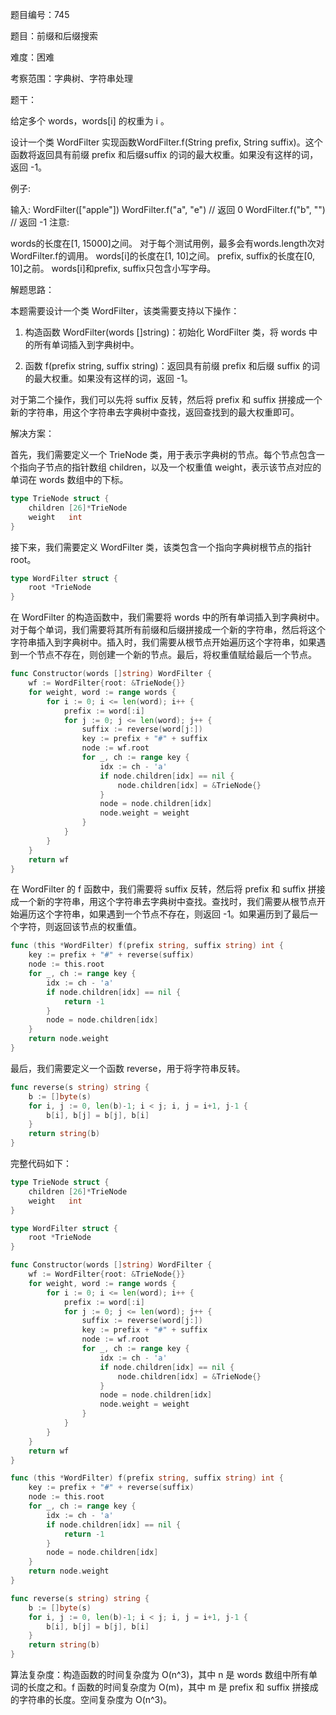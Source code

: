 题目编号：745

题目：前缀和后缀搜索

难度：困难

考察范围：字典树、字符串处理

题干：

给定多个 words，words[i] 的权重为 i 。

设计一个类 WordFilter 实现函数WordFilter.f(String prefix, String suffix)。这个函数将返回具有前缀 prefix 和后缀suffix 的词的最大权重。如果没有这样的词，返回 -1。

例子:

输入:
WordFilter(["apple"])
WordFilter.f("a", "e") // 返回 0
WordFilter.f("b", "") // 返回 -1
注意:

words的长度在[1, 15000]之间。
对于每个测试用例，最多会有words.length次对WordFilter.f的调用。
words[i]的长度在[1, 10]之间。
prefix, suffix的长度在[0, 10]之前。
words[i]和prefix, suffix只包含小写字母。

解题思路：

本题需要设计一个类 WordFilter，该类需要支持以下操作：

1. 构造函数 WordFilter(words []string)：初始化 WordFilter 类，将 words 中的所有单词插入到字典树中。

2. 函数 f(prefix string, suffix string)：返回具有前缀 prefix 和后缀 suffix 的词的最大权重。如果没有这样的词，返回 -1。

对于第二个操作，我们可以先将 suffix 反转，然后将 prefix 和 suffix 拼接成一个新的字符串，用这个字符串去字典树中查找，返回查找到的最大权重即可。

解决方案：

首先，我们需要定义一个 TrieNode 类，用于表示字典树的节点。每个节点包含一个指向子节点的指针数组 children，以及一个权重值 weight，表示该节点对应的单词在 words 数组中的下标。

```go
type TrieNode struct {
    children [26]*TrieNode
    weight   int
}
```

接下来，我们需要定义 WordFilter 类，该类包含一个指向字典树根节点的指针 root。

```go
type WordFilter struct {
    root *TrieNode
}
```

在 WordFilter 的构造函数中，我们需要将 words 中的所有单词插入到字典树中。对于每个单词，我们需要将其所有前缀和后缀拼接成一个新的字符串，然后将这个字符串插入到字典树中。插入时，我们需要从根节点开始遍历这个字符串，如果遇到一个节点不存在，则创建一个新的节点。最后，将权重值赋给最后一个节点。

```go
func Constructor(words []string) WordFilter {
    wf := WordFilter{root: &TrieNode{}}
    for weight, word := range words {
        for i := 0; i <= len(word); i++ {
            prefix := word[:i]
            for j := 0; j <= len(word); j++ {
                suffix := reverse(word[j:])
                key := prefix + "#" + suffix
                node := wf.root
                for _, ch := range key {
                    idx := ch - 'a'
                    if node.children[idx] == nil {
                        node.children[idx] = &TrieNode{}
                    }
                    node = node.children[idx]
                    node.weight = weight
                }
            }
        }
    }
    return wf
}
```

在 WordFilter 的 f 函数中，我们需要将 suffix 反转，然后将 prefix 和 suffix 拼接成一个新的字符串，用这个字符串去字典树中查找。查找时，我们需要从根节点开始遍历这个字符串，如果遇到一个节点不存在，则返回 -1。如果遍历到了最后一个字符，则返回该节点的权重值。

```go
func (this *WordFilter) f(prefix string, suffix string) int {
    key := prefix + "#" + reverse(suffix)
    node := this.root
    for _, ch := range key {
        idx := ch - 'a'
        if node.children[idx] == nil {
            return -1
        }
        node = node.children[idx]
    }
    return node.weight
}
```

最后，我们需要定义一个函数 reverse，用于将字符串反转。

```go
func reverse(s string) string {
    b := []byte(s)
    for i, j := 0, len(b)-1; i < j; i, j = i+1, j-1 {
        b[i], b[j] = b[j], b[i]
    }
    return string(b)
}
```

完整代码如下：

```go
type TrieNode struct {
    children [26]*TrieNode
    weight   int
}

type WordFilter struct {
    root *TrieNode
}

func Constructor(words []string) WordFilter {
    wf := WordFilter{root: &TrieNode{}}
    for weight, word := range words {
        for i := 0; i <= len(word); i++ {
            prefix := word[:i]
            for j := 0; j <= len(word); j++ {
                suffix := reverse(word[j:])
                key := prefix + "#" + suffix
                node := wf.root
                for _, ch := range key {
                    idx := ch - 'a'
                    if node.children[idx] == nil {
                        node.children[idx] = &TrieNode{}
                    }
                    node = node.children[idx]
                    node.weight = weight
                }
            }
        }
    }
    return wf
}

func (this *WordFilter) f(prefix string, suffix string) int {
    key := prefix + "#" + reverse(suffix)
    node := this.root
    for _, ch := range key {
        idx := ch - 'a'
        if node.children[idx] == nil {
            return -1
        }
        node = node.children[idx]
    }
    return node.weight
}

func reverse(s string) string {
    b := []byte(s)
    for i, j := 0, len(b)-1; i < j; i, j = i+1, j-1 {
        b[i], b[j] = b[j], b[i]
    }
    return string(b)
}
```

算法复杂度：构造函数的时间复杂度为 O(n^3)，其中 n 是 words 数组中所有单词的长度之和。f 函数的时间复杂度为 O(m)，其中 m 是 prefix 和 suffix 拼接成的字符串的长度。空间复杂度为 O(n^3)。